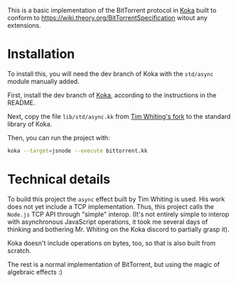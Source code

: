 This is a basic implementation of the BitTorrent protocol in [Koka](https://koka-lang.github.io/) built to conform to https://wiki.theory.org/BitTorrentSpecification witout any extensions.

# Installation

To install this, you will need the dev branch of Koka with the `std/async` module manually added.

First, install the dev branch of [Koka](https://github.com/koka-lang/koka/tree/dev), according to the instructions in the README.

Next, copy the file `lib/std/async.kk` from [Tim Whiting's fork](https://github.com/TimWhiting/koka/blob/libuv/lib/std/async.kk) to the standard library of Koka.

Then, you can run the project with:
```bash
koka --target=jsnode --execute bittorrent.kk
```

# Technical details

To build this project the `async` effect built by Tim Whiting is used. His work does not yet include a TCP implementation. Thus, this project calls the `Node.js` TCP API through "simple" interop. (It's not entirely simple to interop with asynchronous JavaScript operations, it took me several days of thinking and bothering Mr. Whiting on the Koka discord to partially grasp it).

Koka doesn't include operations on bytes, too, so that is also built from scratch.

The rest is a normal implementation of BitTorrent, but using the magic of algebraic effects :)
